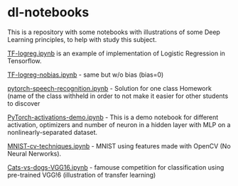 # dl-notebooks

This is a repository with some notebooks with illustrations of some Deep Learning principles, to help with study this subject.

[TF-logreg.ipynb](TF-logreg.ipynb) is an example of implementation of Logistic Regression in Tensorflow.

[TF-logreg-nobias.ipynb](TF-logreg-nobias.ipynb) - same but w/o bias (bias=0)

[pytorch-speech-recognition.ipynb](pytorch-speech-recognition.ipynb) - Solution for one class Homework (name of the class withheld in order to not make it easier for other students to discover

[PyTorch-activations-demo.ipynb](PyTorch-activations-demo.ipynb) - This is a demo notebook for different activation, optimizers and number of neuron in a hidden layer with MLP on a nonlinearly-separated dataset. 

[MNIST-cv-techniques.ipynb](MNIST-cv-techniques.ipynb) - MNIST using features made with OpenCV (No Neural Nerworks).

[Cats-vs-dogs-VGG16.ipynb](Cats-vs-dogs-VGG16.ipynb) - famouse competition for classification using pre-trained VGG!6 (illustration of transfer learning)

